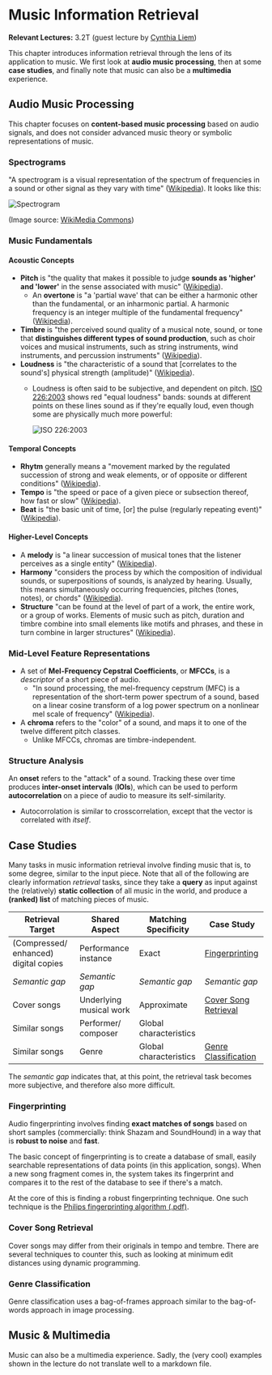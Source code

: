 # Music Information Retrieval

**Relevant Lectures:** 3.2T (guest lecture by [Cynthia Liem](http://mmc.tudelft.nl/users/cynthia-liem))

This chapter introduces information retrieval through the lens of its application to music. We first look at **audio music processing**, then at some **case studies**, and finally note that music can also be a **multimedia** experience.

## Audio Music Processing

This chapter focuses on **content-based music processing** based on audio signals, and does not consider advanced music theory or symbolic representations of music.

### Spectrograms

"A spectrogram is a visual representation of the spectrum of frequencies in a sound or other signal as they vary with time" ([Wikipedia](https://en.wikipedia.org/wiki/Spectrogram)). It looks like this:

![Spectrogram](https://upload.wikimedia.org/wikipedia/commons/c/c5/Spectrogram-19thC.png)

(Image source: [WikiMedia Commons](https://upload.wikimedia.org/wikipedia/commons/c/c5/Spectrogram-19thC.png))

### Music Fundamentals

#### Acoustic Concepts

* **Pitch** is "the quality that makes it possible to judge **sounds as 'higher' and 'lower'** in the sense associated with music" ([Wikipedia](https://en.wikipedia.org/wiki/Pitch_(music))).
    * An **overtone** is "a 'partial wave' that can be either a harmonic other than the fundamental, or an inharmonic partial. A harmonic frequency is an integer multiple of the fundamental frequency" ([Wikipedia](https://en.wikipedia.org/wiki/Overtone#Musical_usage_term)).
* **Timbre** is "the perceived sound quality of a musical note, sound, or tone that **distinguishes different types of sound production**, such as choir voices and musical instruments, such as string instruments, wind instruments, and percussion instruments" ([Wikipedia](https://en.wikipedia.org/wiki/Timbre)).
* **Loudness** is "the characteristic of a sound that [correlates to the sound's] physical strength (amplitude)" ([Wikipedia](https://en.wikipedia.org/wiki/Loudness)).
    * Loudness is often said to be subjective, and dependent on pitch. [ISO 226:2003](https://en.wikipedia.org/wiki/Equal-loudness_contour) shows red "equal loudness" bands: sounds at different points on these lines sound as if they're equally loud, even though some are physically much more powerful:
    
        ![ISO 226:2003](https://upload.wikimedia.org/wikipedia/commons/thumb/4/47/Lindos1.svg/400px-Lindos1.svg.png)

#### Temporal Concepts

* **Rhytm** generally means a "movement marked by the regulated succession of strong and weak elements, or of opposite or different conditions" ([Wikipedia](https://en.wikipedia.org/wiki/Rhythm)).
* **Tempo** is "the speed or pace of a given piece or subsection thereof, how fast or slow" ([Wikipedia](https://en.wikipedia.org/wiki/Tempo)).
* **Beat** is "the basic unit of time, [or] the pulse (regularly repeating event)" ([Wikipedia](https://en.wikipedia.org/wiki/Beat_(music))).

#### Higher-Level Concepts

* A **melody** is "a linear succession of musical tones that the listener perceives as a single entity" ([Wikipedia](https://en.wikipedia.org/wiki/Melody)).
* **Harmony** "considers the process by which the composition of individual sounds, or superpositions of sounds, is analyzed by hearing. Usually, this means simultaneously occurring frequencies, pitches (tones, notes), or chords" ([Wikipedia](https://en.wikipedia.org/wiki/Harmony)).
* **Structure** "can be found at the level of part of a work, the entire work, or a group of works. Elements of music such as pitch, duration and timbre combine into small elements like motifs and phrases, and these in turn combine in larger structures" ([Wikipedia](https://en.wikipedia.org/wiki/Structure#Musical)).

### Mid-Level Feature Representations

* A set of **Mel-Frequency Cepstral Coefficients**, or **MFCCs**, is a *descriptor* of a short piece of audio.
    * "In sound processing, the mel-frequency cepstrum (MFC) is a representation of the short-term power spectrum of a sound, based on a linear cosine transform of a log power spectrum on a nonlinear mel scale of frequency" ([Wikipedia](https://en.wikipedia.org/wiki/Mel-frequency_cepstrum)).
* A **chroma** refers to the "color" of a sound, and maps it to one of the twelve different pitch classes.
    * Unlike MFCCs, chromas are timbre-independent.

### Structure Analysis

An **onset** refers to the "attack" of a sound. Tracking these over time produces **inter-onset intervals** (**IOIs**), which can be used to perform **autocorrelation** on a piece of audio to measure its self-similarity.

* Autocorrolation is similar to crosscorrelation, except that the vector is correlated with *itself*.

## Case Studies

Many tasks in music information retrieval involve finding music that is, to some degree, similar to the input piece. Note that all of the following are clearly information *retrieval* tasks, since they take a **query** as input against the (relatively) **static collection** of all music in the world, and produce a **(ranked) list** of matching pieces of music.

| **Retrieval Target** | **Shared Aspect** | **Matching Specificity** | **Case Study** |
|---|---|---|---|
| (Compressed/ enhanced) digital copies | Performance instance | Exact | [Fingerprinting](#fingerprinting) |
| *Semantic gap* | *Semantic gap* | *Semantic gap* | *Semantic gap* |
| Cover songs | Underlying musical work | Approximate | [Cover Song Retrieval](#cover-song-retrieval) |
| Similar songs | Performer/ composer | Global characteristics | |
| Similar songs | Genre | Global characteristics | [Genre Classification](#genre-classification) |

The *semantic gap* indicates that, at this point, the retrieval task becomes more subjective, and therefore also more difficult.

### Fingerprinting

Audio fingerprinting involves finding **exact matches of songs** based on short samples (commercially: think Shazam and SoundHound) in a way that is **robust to noise** and **fast**.

The basic concept of fingerprinting is to create a database of small, easily searchable representations of data points (in this application, songs). When a new song fragment comes in, the system takes its fingerprint and compares it to the rest of the database to see if there's a match.

At the core of this is finding a robust fingerprinting technique. One such technique is the [Philips fingerprinting algorithm (.pdf)](http://www.ismir2002.ismir.net/proceedings/02-FP04-2.pdf).

### Cover Song Retrieval

Cover songs may differ from their originals in tempo and tembre. There are several techniques to counter this, such as looking at minimum edit distances using dynamic programming.

### Genre Classification

Genre classification uses a bag-of-frames approach similar to the bag-of-words approach in image processing.

## Music & Multimedia

Music can also be a multimedia experience. Sadly, the (very cool) examples shown in the lecture do not translate well to a markdown file.
